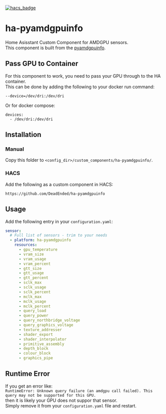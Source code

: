 [![hacs_badge](https://img.shields.io/badge/HACS-Custom-orange.svg)](https://github.com/custom-components/hacs)

# ha-pyamdgpuinfo

Home Asisstant Custom Component for AMDGPU sensors.<br>
This component is built from the [pyamdgpuinfo](https://github.com/mark9064/pyamdgpuinfo).<br>

## Pass GPU to Container

For this component to work, you need to pass your GPU through to the HA container.<br>
This can be done by adding the following to your docker run command:<br>

```
--device=/dev/dri:/dev/dri
```

Or for docker compose:<br>
```
devices:
  - /dev/dri:/dev/dri
```

## Installation

### Manual

Copy this folder to `<config_dir>/custom_components/ha-pyamdgpuinfo/`.

### HACS

Add the following as a custom component in HACS:

`https://github.com/DeadEnded/ha-pyamdgpuinfo`

## Usage
Add the following entry in your `configuration.yaml`:

```yaml
sensor:
  # Full list of sensors - trim to your needs
  - platform: ha-pyamdgpuinfo
    resources:
      - gpu_temperature
      - vram_size
      - vram_usage
      - vram_percent
      - gtt_size
      - gtt_usage
      - gtt_percent
      - sclk_max
      - sclk_usage
      - sclk_percent
      - mclk_max
      - mclk_usage
      - mclk_percent
      - query_load
      - query_power
      - query_northbridge_voltage
      - query_graphics_voltage
      - texture_addresser
      - shader_export
      - shader_interpolator
      - primitive_assembly
      - depth_block
      - colour_block
      - graphics_pipe
```

## Runtime Error

If you get an error like:<br>
`RuntimeError: Unknown query failure (an amdgpu call failed). This query may not be supported for this GPU.`<br>
then it is likely your GPU does not suppor that sensor.<br>
Simply remove it from your `configuration.yaml` file and restart.
